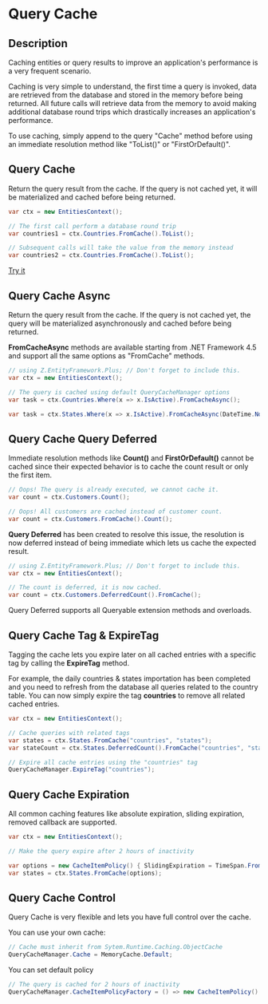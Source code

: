 # Query Cache

## Description

Caching entities or query results to improve an application's performance is a very frequent scenario.

Caching is very simple to understand, the first time a query is invoked, data are retrieved from the database and stored in the memory before being returned. All future calls will retrieve data from the memory to avoid making additional database round trips which drastically increases an application's performance.

To use caching, simply append to the query "Cache" method before using an immediate resolution method like "ToList()" or "FirstOrDefault()".

## Query Cache

Return the query result from the cache. If the query is not cached yet, it will be materialized and cached before being returned.

```csharp
var ctx = new EntitiesContext();

// The first call perform a database round trip
var countries1 = ctx.Countries.FromCache().ToList();

// Subsequent calls will take the value from the memory instead
var countries2 = ctx.Countries.FromCache().ToList();
```

[Try it](https://dotnetfiddle.net/lXIiex)

## Query Cache Async

Return the query result from the cache. If the query is not cached yet, the query will be materialized asynchronously and cached before being returned.

**FromCacheAsync** methods are available starting from .NET Framework 4.5 and support all the same options as "FromCache" methods.

```csharp
// using Z.EntityFramework.Plus; // Don't forget to include this.
var ctx = new EntitiesContext();

// The query is cached using default QueryCacheManager options
var task = ctx.Countries.Where(x => x.IsActive).FromCacheAsync();

var task = ctx.States.Where(x => x.IsActive).FromCacheAsync(DateTime.Now.AddHours(2));
```

## Query Cache Query Deferred

Immediate resolution methods like **Count()** and **FirstOrDefault()** cannot be cached since their expected behavior is to cache the count result or only the first item.

```csharp
// Oops! The query is already executed, we cannot cache it.
var count = ctx.Customers.Count();

// Oops! All customers are cached instead of customer count.
var count = ctx.Customers.FromCache().Count();
```

**Query Deferred** has been created to resolve this issue, the resolution is now deferred instead of being immediate which lets us cache the expected result.

```csharp
// using Z.EntityFramework.Plus; // Don't forget to include this.
var ctx = new EntitiesContext();

// The count is deferred, it is now cached.
var count = ctx.Customers.DeferredCount().FromCache();
```

Query Deferred supports all Queryable extension methods and overloads.

## Query Cache Tag & ExpireTag

Tagging the cache lets you expire later on all cached entries with a specific tag by calling the **ExpireTag** method.

For example, the daily countries & states importation has been completed and you need to refresh from the database all queries related to the country table. You can now simply expire the tag **countries** to remove all related cached entries.

```csharp
var ctx = new EntitiesContext();

// Cache queries with related tags
var states = ctx.States.FromCache("countries", "states");
var stateCount = ctx.States.DeferredCount().FromCache("countries", "states", "stats");

// Expire all cache entries using the "countries" tag
QueryCacheManager.ExpireTag("countries");
```

## Query Cache Expiration

All common caching features like absolute expiration, sliding expiration, removed callback are supported.

```csharp
var ctx = new EntitiesContext();

// Make the query expire after 2 hours of inactivity

var options = new CacheItemPolicy() { SlidingExpiration = TimeSpan.FromHours(2)};
var states = ctx.States.FromCache(options);
```

## Query Cache Control

Query Cache is very flexible and lets you have full control over the cache.

You can use your own cache:

```csharp
// Cache must inherit from Sytem.Runtime.Caching.ObjectCache
QueryCacheManager.Cache = MemoryCache.Default;
```

You can set default policy

```csharp
// The query is cached for 2 hours of inactivity
QueryCacheManager.CacheItemPolicyFactory = () => new CacheItemPolicy() { SlidingExpiration = TimeSpan.FromHours(2) };
```
